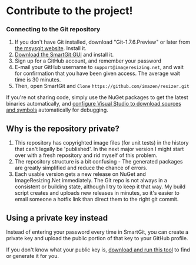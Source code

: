 
# Contribute to the project!


### Connecting to the Git repository

1. If you don't have Git installed, download "Git-1.7.6.Preview" or later from [the msysgit website](http://code.google.com/p/msysgit/downloads/list). Install it.
2.  [Download the SmartGit GUI](http://www.shareit.com/affiliate.html?affiliateid=200142144&publisherid=200020344&target=http%3A%2F%2Fwww.syntevo.com%2Fsmartgit%2Findex.html) and install it.
3. Sign up for a GitHub account, and remember your password
4. E-mail your GitHub username to `support@imageresizing.net`, and wait for confirmation that you have been given access. The average wait time is 30 minutes.
5. Then, open SmartGit and `Clone` `https://github.com/imazen/resizer.git`

If you're not sharing code, simply use the NuGet packages to get the latest binaries automatically, and [configure Visual Studio to download sources and symbols](http://www.symbolsource.org/Public/Home/VisualStudio) automatically for debugging.


## Why is the repository private?

1. This repository has copyrighted image files (for unit tests) in the history that can't legally be 'published'. In the next major version I might start over with a fresh repository and rid myself of this problem.
2. The repository structure is a bit confusing - The generated packages are greatly simplified and reduce the chance of errors.
3. Each usable version gets a new release on NuGet and ImageResizing.Net immediately. The Git repo is not always in a consistent or building state, although I try to keep it that way. My build script creates and uploads new releases in minutes, so it's easier to email someone a hotfix link than direct them to the right git commit.


## Using a private key instead

Instead of entering your password every time in SmartGit, you can create a private key and upload the public portion of that key to your GitHub profile.

If you don't know what your public key is, [download and run this tool](http://windowsgit.com/keytool) to find or generate it for you.